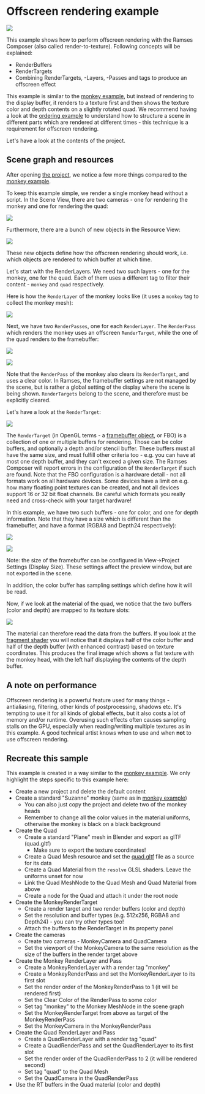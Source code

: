 <!--
SPDX-License-Identifier: MPL-2.0

This file is part of Ramses Composer
(see https://github.com/bmwcarit/ramses-composer-docs).

This Source Code Form is subject to the terms of the Mozilla Public License, v. 2.0.
If a copy of the MPL was not distributed with this file, You can obtain one at http://mozilla.org/MPL/2.0/.
-->

# Offscreen rendering example

![](./docs/viewport_preview.png)

This example shows how to perform offscreen rendering with the Ramses Composer (also called render-to-texture).
Following concepts will be explained:

* RenderBuffers
* RenderTargets
* Combining RenderTargets, -Layers, -Passes and tags to produce an offscreen effect

This example is similar to the [monkey example](../monkey/README.md), but instead of rendering to the display buffer,
it renders to a texture first and then shows the texture color and depth contents on a slightly rotated quad. We recommend
having a look at the [ordering example](../ordering/README.md) to understand how to structure a scene in different
parts which are rendered at different
times - this technique is a requirement for offscreen rendering.

Let's have a look at the contents of the project.

## Scene graph and resources

After opening [the project](./offscreen.rca), we notice a few more things compared to the [monkey example](../monkey/README.md).

To keep this example simple, we render a single monkey head without a script.
In the Scene View, there are two cameras - one for rendering the monkey and one for rendering the quad:

![](./docs/cameras.png)

Furthermore, there are a bunch of new objects in the Resource View:

![](./docs/resources.png)

These new objects define how the offscreen rendering should work, i.e. which objects are
rendered to which buffer at which time.

Let's start with the RenderLayers. We need two such layers - one for the monkey, one for the quad.
Each of them uses a different tag to filter their content - `monkey` and `quad` respectively.

Here is how the `RenderLayer` of the monkey looks like (it uses a `monkey` tag to collect the monkey mesh):

![](./docs/renderlayer.png)

Next, we have two `RenderPasses`, one for each `RenderLayer`. The `RenderPass` which renders the monkey
uses an offscreen `RenderTarget`, while the one of the quad renders to the framebuffer:

![](./docs/monkeypass.png)

![](./docs/quadpass.png)

Note that the `RenderPass` of the monkey also clears its `RenderTarget`, and uses a clear color.
In Ramses, the framebuffer
settings are not managed by the scene, but is rather a global setting of the display where the scene is being shown.
`RenderTargets` belong to the scene, and therefore must be explicitly cleared.

Let's have a look at the `RenderTarget`:

![](./docs/rendertarget.png)

The `RenderTarget` (in OpenGL terms - a [framebuffer object](https://www.khronos.org/opengl/wiki/Framebuffer_Object), or FBO)
is a collection of one or multiple buffers for rendering.
Those can be color buffers, and optionally a depth and/or stencil buffer. These buffers must all have the same size, and must
fulfill other criteria too - e.g. you can have at most one depth buffer, and they can't exceed a given size. The Ramses Composer
will report errors in the configuration of the `RenderTarget` if such are found. Note that the FBO configuration is a hardware
detail - not all formats work on all hardware devices. Some devices have a limit on e.g. how many floating point textures can
be created, and not all devices support 16 or 32 bit float channels. Be careful which formats you really need and cross-check
with your target hardware!

In this example, we have two such buffers - one for color, and one for depth information. Note that they have
a size which is different than the framebuffer, and have a format (RGBA8 and Depth24 respectively):

![](./docs/colorbuffer.png)

![](./docs/depthbuffer.png)

Note: the size of the framebuffer can be configured in View->Project Settings (Display Size). These settings affect the preview
window, but are not exported in the scene.

In addition, the color buffer has sampling settings which define how it will be read.

Now, if we look at the material of the quad, we notice that the two buffers (color and depth) are mapped
to its texture slots:

![](./docs/mapped_buffers.png)

The material can therefore read the data from the buffers. If you look at the [fragment shader](./shaders/resolve.frag#L13) you will notice
that it displays half of the color buffer and half of the depth buffer (with enhanced contrast) based on
texture coordinates. This produces the final image which shows a flat texture with the monkey head, with the
left half displaying the contents of the depth buffer.

## A note on performance

Offscreen rendering is a powerful feature used for many things - antialiasing, filtering, other kinds of postprocessing,
shadows etc. It's tempting to use it for all kinds of global effects, but it also costs a lot of memory and/or runtime.
Overusing such effects often causes sampling stalls on the GPU, especially when reading/writing multiple textures as in
this example. A good technical artist knows when to use and when **not** to use offscreen rendering.

## Recreate this sample

This example is created in a way similar to the [monkey example](../monkey/README.md#recreate-this-sample).
We only highlight the steps specific to this example here:

* Create a new project and delete the default content
* Create a standard "Suzanne" monkey (same as in [monkey example](../monkey/README.md))
    * You can also just copy the project and delete two of the monkey heads
    * Remember to change all the color values in the material uniforms, otherwise the monkey is black on a
    black background
* Create the Quad
    * Create a standard "Plane" mesh in Blender and export as glTF (quad.gltf)
        * Make sure to export the texture coordinates!
    * Create a Quad Mesh resource and set the [quad.gltf](./meshes/quad.gltf) file as a source for its data
    * Create a Quad Material from the `resolve` GLSL shaders. Leave the uniforms unset for now
    * Link the Quad MeshNode to the Quad Mesh and Quad Material from above
    * Create a node for the Quad and attach it under the root node
* Create the MonkeyRenderTarget
    * Create a render target and two render buffers (color and depth)
    * Set the resolution and buffer types (e.g. 512x256, RGBA8 and Depth24) - you can try other types too!
    * Attach the buffers to the RenderTarget in its property panel
* Create the cameras
    * Create two cameras - MonkeyCamera and QuadCamera
    * Set the viewport of the MonkeyCamera to the same resolution as the size of the buffers in the render target above
* Create the Monkey RenderLayer and Pass
    * Create a MonkeyRenderLayer with a render tag "monkey"
    * Create a MonkeyRenderPass and set the MonkeyRenderLayer to its first slot
    * Set the render order of the MonkeyRenderPass to 1 (it will be rendered first)
    * Set the Clear Color of the RenderPass to some color
    * Set tag "monkey" to the Monkey MeshNode in the scene graph
    * Set the MonkeyRenderTarget from above as target of the MonkeyRenderPass
    * Set the MonkeyCamera in the MonkeyRenderPass
* Create the Quad RenderLayer and Pass
    * Create a QuadRenderLayer with a render tag "quad"
    * Create a QuadRenderPass and set the QuadRenderLayer to its first slot
    * Set the render order of the QuadRenderPass to 2 (it will be rendered second)
    * Set tag "quad" to the Quad Mesh
    * Set the QuadCamera in the QuadRenderPass
* Use the RT buffers in the Quad material (color and depth)
